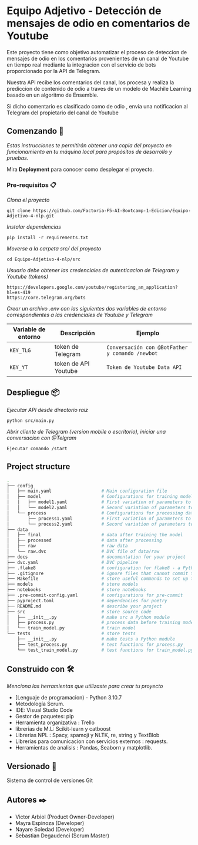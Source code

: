 # Equipo Adjetivo - Detección de mensajes de odio en comentarios de Youtube

Este proyecto tiene como objetivo automatizar el proceso de deteccion de mensajes de odio
en los comentarios provenientes de un canal de Youtube en tiempo real mediante la integracion 
con el servicio de bots proporcionado por la API de Telegram.

Nuestra API recibe los comentarios del canal, los procesa y realiza la prediccion de contenido de odio 
a traves de un modelo de Machile Learning basado en un algoritmo de Ensemble. 

Si dicho comentario es clasificado como de odio , envia una notificacion al Telegram del propietario del canal de Youtube 

## Comenzando 🚀

_Estas instrucciones te permitirán obtener una copia del proyecto en funcionamiento en tu máquina local para propósitos de desarrollo y pruebas._

Mira **Deployment** para conocer como desplegar el proyecto.


### Pre-requisitos 📋

_Clona el proyecto_

```
git clone https://github.com/Factoria-F5-AI-Bootcamp-1-Edicion/Equipo-Adjetivo-4-nlp.git
```

_Instalar dependencias_

```
pip install -r requirements.txt
```

_Moverse a la carpeta src/ del proyecto_

```
cd Equipo-Adjetivo-4-nlp/src
```

_Usuario debe obtener las credenciales de autenticacion de Telegram y Youtube (tokens)_

```
https://developers.google.com/youtube/registering_an_application?hl=es-419
https://core.telegram.org/bots
```

_Crear un archivo .env con las siguientes dos variables de entorno correspondientes a las credenciales de Youtube y Telegram_


| Variable de entorno | Descripción                    |  Ejemplo                                        |
|---------------------|--------------------------------|-------------------------------------------------|
| `KEY_TLG`           | token de Telegram              | `Conversación con @BotFather y comando /newbot` |
| `KEY_YT`            | token de API Youtube           | `Token de Youtube Data API`                     |




## Despliegue 📦

_Ejecutar API desde directorio raiz_

```
python src/main.py
```

_Abrir cliente de Telegram (version mobile o escritorio), iniciar una conversacion con @Telgram_

```
Ejecutar comando /start
```

## Project structure
```bash
.
├── config                      
│   ├── main.yaml                   # Main configuration file
│   ├── model                       # Configurations for training model
│   │   ├── model1.yaml             # First variation of parameters to train model
│   │   └── model2.yaml             # Second variation of parameters to train model
│   └── process                     # Configurations for processing data
│       ├── process1.yaml           # First variation of parameters to process data
│       └── process2.yaml           # Second variation of parameters to process data
├── data            
│   ├── final                       # data after training the model
│   ├── processed                   # data after processing
│   ├── raw                         # raw data
│   └── raw.dvc                     # DVC file of data/raw
├── docs                            # documentation for your project
├── dvc.yaml                        # DVC pipeline
├── .flake8                         # configuration for flake8 - a Python formatter tool
├── .gitignore                      # ignore files that cannot commit to Git
├── Makefile                        # store useful commands to set up the environment
├── models                          # store models
├── notebooks                       # store notebooks
├── .pre-commit-config.yaml         # configurations for pre-commit
├── pyproject.toml                  # dependencies for poetry
├── README.md                       # describe your project
├── src                             # store source code
│   ├── __init__.py                 # make src a Python module 
│   ├── process.py                  # process data before training model
│   └── train_model.py              # train model
└── tests                           # store tests
    ├── __init__.py                 # make tests a Python module 
    ├── test_process.py             # test functions for process.py
    └── test_train_model.py         # test functions for train_model.py
```


## Construido con 🛠️

_Menciona las herramientas que utilizaste para crear tu proyecto_

* [Lenguaje de programacion) - Python 3.10.7
* Metodología Scrum.
* IDE: Visual Studio Code
* Gestor de paquetes: pip
* Herramienta organizativa : Trello
* librerias de M.L: Scikit-learn y catboost
* Librerias NPL : Spacy, spamoji y NLTK, re, string y TextBlob
* Librerias para comunicacion con servicios externos : requests.
* Herramientas de  analisis : Pandas, Seaborn y matplotlib.



## Versionado 📌

Sistema de control de versiones Git

## Autores ✒️

* Victor Arbiol (Product Owner-Developer) 
* Mayra Espinoza (Developer) 
* Nayare Soledad (Developer) 
* Sebastian Degaudenci (Scrum Master) 





